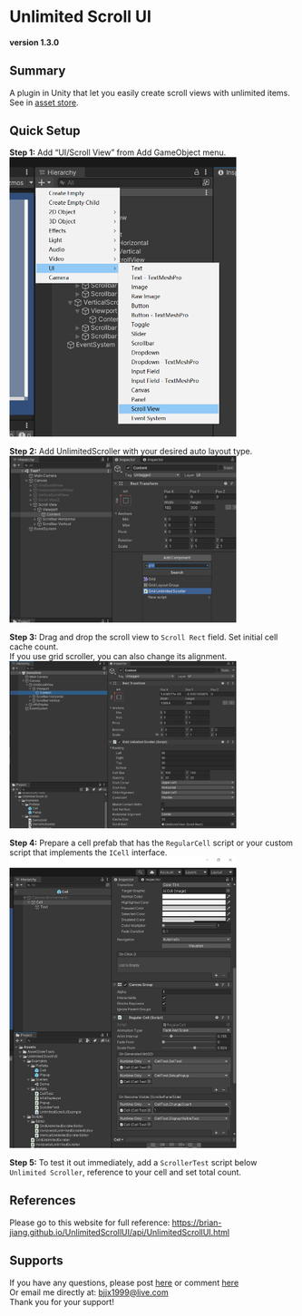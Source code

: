 # Unlimited Scroll UI
#### version 1.3.0

## Summary
A plugin in Unity that let you easily create scroll views with unlimited items. See in [asset store](http://u3d.as/2z2a).

## Quick Setup
**Step 1:** Add “UI/Scroll View” from Add GameObject menu.  
<img src="../images/1.png" width=400>

**Step 2:** Add UnlimitedScroller with your desired auto layout type.  
<img src="../images/3.png" width=400>

**Step 3:** Drag and drop the scroll view to `Scroll Rect` field. Set initial cell cache count.  
If you use grid scroller, you can also change its alignment.  
<img src="../images/4.png" width=400>

**Step 4:** Prepare a cell prefab that has the `RegularCell` script or your custom script that implements the `ICell` interface.  
<img src="../images/5.png" width=400>

**Step 5:** To test it out immediately, add a `ScrollerTest` script below `Unlimited Scroller`, reference to your cell and set total count.

## References
Please go to this website for full reference: https://brian-jiang.github.io/UnlimitedScrollUI/api/UnlimitedScrollUI.html

## Supports
If you have any questions, please post [here](https://github.com/Brian-Jiang/UnlimitedScrollUI)
or comment [here](http://u3d.as/2z2a)  
Or email me directly at: [bjjx1999@live.com](mailto:bjjx1999@live.com)  
Thank you for your support!
